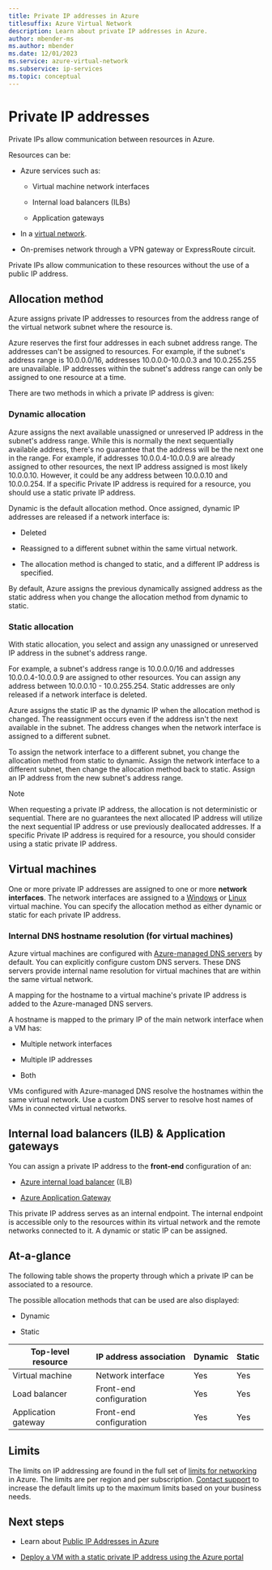 ```yaml
---
title: Private IP addresses in Azure
titlesuffix: Azure Virtual Network
description: Learn about private IP addresses in Azure.
author: mbender-ms
ms.author: mbender
ms.date: 12/01/2023
ms.service: azure-virtual-network
ms.subservice: ip-services
ms.topic: conceptual
---
```


# Private IP addresses

Private IPs allow communication between resources in Azure. 

Resources can be:

* Azure services such as:
    
    * Virtual machine network interfaces
    
    * Internal load balancers (ILBs)
    
    * Application gateways

* In a [virtual network](../../virtual-network/virtual-networks-overview.md).

* On-premises network through a VPN gateway or ExpressRoute circuit.

Private IPs allow communication to these resources without the use of a public IP address.

## Allocation method

Azure assigns private IP addresses to resources from the address range of the virtual network subnet where the resource is.

Azure reserves the first four addresses in each subnet address range. The addresses can't be assigned to resources. For example, if the subnet's address range is 10.0.0.0/16, addresses 10.0.0.0-10.0.0.3 and 10.0.255.255 are unavailable. IP addresses within the subnet's address range can only be assigned to one resource at a time. 

There are two methods in which a private IP address is given:

### Dynamic allocation

Azure assigns the next available unassigned or unreserved IP address in the subnet's address range. While this is normally the next sequentially available address, there's no guarantee that the address will be the next one in the range. For example, if addresses 10.0.0.4-10.0.0.9 are already assigned to other resources, the next IP address assigned is most likely 10.0.0.10. However, it could be any address between 10.0.0.10 and 10.0.0.254. If a specific Private IP address is required for a resource, you should use a static private IP address.

Dynamic is the default allocation method. Once assigned, dynamic IP addresses are released if a network interface is:

* Deleted

* Reassigned to a different subnet within the same virtual network.

* The allocation method is changed to static, and a different IP address is specified. 

By default, Azure assigns the previous dynamically assigned address as the static address when you change the allocation method from dynamic to static.

### Static allocation

With static allocation, you select and assign any unassigned or unreserved IP address in the subnet's address range. 

For example, a subnet's address range is 10.0.0.0/16 and addresses 10.0.0.4-10.0.0.9 are assigned to other resources. You can assign any address between 10.0.0.10 - 10.0.255.254. Static addresses are only released if a network interface is deleted. 

Azure assigns the static IP as the dynamic IP when the allocation method is changed. The reassignment occurs even if the address isn't the next available in the subnet. The address changes when the network interface is assigned to a different subnet.

To assign the network interface to a different subnet, you change the allocation method from static to dynamic. Assign the network interface to a different subnet, then change the allocation method back to static. Assign an IP address from the new subnet's address range.

> [!NOTE]
> When requesting a private IP address, the allocation is not deterministic or sequential. There are no guarantees the next allocated IP address will utilize the next sequential IP address or use previously deallocated addresses. If a specific Private IP address is required for a resource, you should consider using a static private IP address.
    
## Virtual machines

One or more private IP addresses are assigned to one or more **network interfaces**. The network interfaces are assigned to a [Windows](../../virtual-machines/windows/overview.md?toc=%2fazure%2fvirtual-network%2ftoc.json) or [Linux](../../virtual-machines/linux/overview.md?toc=%2fazure%2fvirtual-network%2ftoc.json) virtual machine. You can specify the allocation method as either dynamic or static for each private IP address.

### Internal DNS hostname resolution (for virtual machines)

Azure virtual machines are configured with [Azure-managed DNS servers](../../virtual-network/virtual-networks-name-resolution-for-vms-and-role-instances.md#azure-provided-name-resolution) by default. You can explicitly configure custom DNS servers. These DNS servers provide internal name resolution for virtual machines that are within the same virtual network.

A mapping for the hostname to a virtual machine's private IP address is added to the Azure-managed DNS servers. 

A hostname is mapped to the primary IP of the main network interface when a VM has:

* Multiple network interfaces

* Multiple IP addresses

* Both

VMs configured with Azure-managed DNS resolve the hostnames within the same virtual network. Use a custom DNS server to resolve host names of VMs in connected virtual networks.

## Internal load balancers (ILB) & Application gateways

You can assign a private IP address to the **front-end** configuration of an:

* [Azure internal load balancer](../../load-balancer/load-balancer-overview.md?toc=%2fazure%2fvirtual-network%2ftoc.json) (ILB)

* [Azure Application Gateway](../../application-gateway/overview.md?toc=%2fazure%2fvirtual-network%2ftoc.json) 

This private IP address serves as an internal endpoint. The internal endpoint is accessible only to the resources within its virtual network and the remote networks connected to it. A dynamic or static IP can be assigned.

## At-a-glance
The following table shows the property through which a private IP can be associated to a resource. 

The possible allocation methods that can be used are also displayed:

* Dynamic

* Static

| Top-level resource | IP address association | Dynamic | Static |
| --- | --- | --- | --- |
| Virtual machine |Network interface |Yes |Yes |
| Load balancer |Front-end configuration |Yes |Yes |
| Application gateway |Front-end configuration |Yes |Yes |

## Limits
The limits on IP addressing are found in the full set of [limits for networking](../../azure-resource-manager/management/azure-subscription-service-limits.md?toc=%2fazure%2fvirtual-network%2ftoc.json#networking-limits) in Azure. The limits are per region and per subscription. [Contact support](https://portal.azure.com/#blade/Microsoft_Azure_Support/HelpAndSupportBlade) to increase the default limits up to the maximum limits based on your business needs.

## Next steps

* Learn about [Public IP Addresses in Azure](public-ip-addresses.md)

* [Deploy a VM with a static private IP address using the Azure portal](./virtual-networks-static-private-ip-arm-pportal.md)